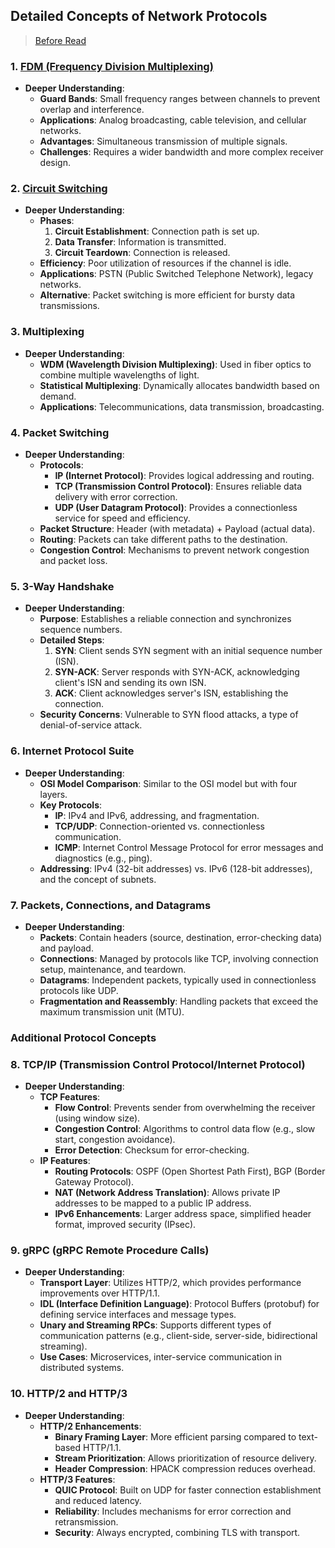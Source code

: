 ## **Detailed Concepts of Network Protocols**

> [Before Read](./1.Please_Read./)

### 1. [**FDM (Frequency Division Multiplexing)**](./1.Please_Read./FDM.md)
- **Deeper Understanding**:
  - **Guard Bands**: Small frequency ranges between channels to prevent overlap and interference.
  - **Applications**: Analog broadcasting, cable television, and cellular networks.
  - **Advantages**: Simultaneous transmission of multiple signals.
  - **Challenges**: Requires a wider bandwidth and more complex receiver design.

### 2. [**Circuit Switching**](./1.Please_Read./What%20is%20Circuit%20Switching.md)
- **Deeper Understanding**:
  - **Phases**:
    1. **Circuit Establishment**: Connection path is set up.
    2. **Data Transfer**: Information is transmitted.
    3. **Circuit Teardown**: Connection is released.
  - **Efficiency**: Poor utilization of resources if the channel is idle.
  - **Applications**: PSTN (Public Switched Telephone Network), legacy networks.
  - **Alternative**: Packet switching is more efficient for bursty data transmissions.

### 3. **Multiplexing**
- **Deeper Understanding**:
  - **WDM (Wavelength Division Multiplexing)**: Used in fiber optics to combine multiple wavelengths of light.
  - **Statistical Multiplexing**: Dynamically allocates bandwidth based on demand.
  - **Applications**: Telecommunications, data transmission, broadcasting.

### 4. **Packet Switching**
- **Deeper Understanding**:
  - **Protocols**: 
    - **IP (Internet Protocol)**: Provides logical addressing and routing.
    - **TCP (Transmission Control Protocol)**: Ensures reliable data delivery with error correction.
    - **UDP (User Datagram Protocol)**: Provides a connectionless service for speed and efficiency.
  - **Packet Structure**: Header (with metadata) + Payload (actual data).
  - **Routing**: Packets can take different paths to the destination.
  - **Congestion Control**: Mechanisms to prevent network congestion and packet loss.

### 5. **3-Way Handshake**
- **Deeper Understanding**:
  - **Purpose**: Establishes a reliable connection and synchronizes sequence numbers.
  - **Detailed Steps**:
    1. **SYN**: Client sends SYN segment with an initial sequence number (ISN).
    2. **SYN-ACK**: Server responds with SYN-ACK, acknowledging client's ISN and sending its own ISN.
    3. **ACK**: Client acknowledges server's ISN, establishing the connection.
  - **Security Concerns**: Vulnerable to SYN flood attacks, a type of denial-of-service attack.

### 6. **Internet Protocol Suite**
- **Deeper Understanding**:
  - **OSI Model Comparison**: Similar to the OSI model but with four layers.
  - **Key Protocols**:
    - **IP**: IPv4 and IPv6, addressing, and fragmentation.
    - **TCP/UDP**: Connection-oriented vs. connectionless communication.
    - **ICMP**: Internet Control Message Protocol for error messages and diagnostics (e.g., ping).
  - **Addressing**: IPv4 (32-bit addresses) vs. IPv6 (128-bit addresses), and the concept of subnets.

### 7. **Packets, Connections, and Datagrams**
- **Deeper Understanding**:
  - **Packets**: Contain headers (source, destination, error-checking data) and payload.
  - **Connections**: Managed by protocols like TCP, involving connection setup, maintenance, and teardown.
  - **Datagrams**: Independent packets, typically used in connectionless protocols like UDP.
  - **Fragmentation and Reassembly**: Handling packets that exceed the maximum transmission unit (MTU).

### **Additional Protocol Concepts**

### 8. **TCP/IP (Transmission Control Protocol/Internet Protocol)**
- **Deeper Understanding**:
  - **TCP Features**: 
    - **Flow Control**: Prevents sender from overwhelming the receiver (using window size).
    - **Congestion Control**: Algorithms to control data flow (e.g., slow start, congestion avoidance).
    - **Error Detection**: Checksum for error-checking.
  - **IP Features**: 
    - **Routing Protocols**: OSPF (Open Shortest Path First), BGP (Border Gateway Protocol).
    - **NAT (Network Address Translation)**: Allows private IP addresses to be mapped to a public IP address.
    - **IPv6 Enhancements**: Larger address space, simplified header format, improved security (IPsec).

### 9. **gRPC (gRPC Remote Procedure Calls)**
- **Deeper Understanding**:
  - **Transport Layer**: Utilizes HTTP/2, which provides performance improvements over HTTP/1.1.
  - **IDL (Interface Definition Language)**: Protocol Buffers (protobuf) for defining service interfaces and message types.
  - **Unary and Streaming RPCs**: Supports different types of communication patterns (e.g., client-side, server-side, bidirectional streaming).
  - **Use Cases**: Microservices, inter-service communication in distributed systems.

### 10. **HTTP/2 and HTTP/3**
- **Deeper Understanding**:
  - **HTTP/2 Enhancements**:
    - **Binary Framing Layer**: More efficient parsing compared to text-based HTTP/1.1.
    - **Stream Prioritization**: Allows prioritization of resource delivery.
    - **Header Compression**: HPACK compression reduces overhead.
  - **HTTP/3 Features**:
    - **QUIC Protocol**: Built on UDP for faster connection establishment and reduced latency.
    - **Reliability**: Includes mechanisms for error correction and retransmission.
    - **Security**: Always encrypted, combining TLS with transport.

